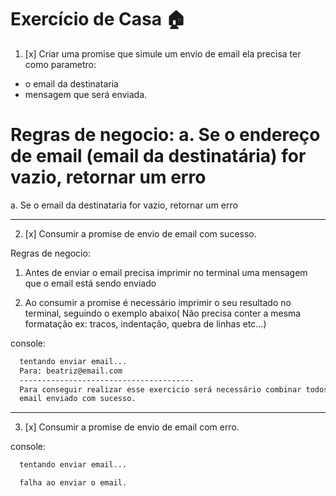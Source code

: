 # Exercício de Casa 🏠 

1. [x] Criar uma promise que simule um envio de email ela precisa ter como parametro: 
  - o email da destinataria
  - mensagem que será enviada.

 Regras de negocio:
  a. Se o endereço de email (email da destinatária) for vazio, retornar um erro
=======
  a. Se o email da destinataria for vazio, retornar um erro

---

2. [x] Consumir a promise  de envio de email com sucesso.

Regras de negocio:

1. Antes de enviar o email precisa imprimir no terminal uma mensagem que o email está sendo enviado

2. Ao consumir a promise é necessário imprimir o seu resultado no terminal, seguindo o exemplo abaixo( Não precisa conter a mesma formatação ex: tracos, indentação, quebra de linhas etc...)

console:
```bash
  tentando enviar email...
  Para: beatriz@email.com
  ---------------------------------------
  Para conseguir realizar esse exercicio será necessário combinar todos os conhecimentos adquiridos em aula... 
  email enviado com sucesso.
```

---

3. [x] Consumir a promise de envio de email com erro.

console:
```bash
  tentando enviar email...

  falha ao enviar o email.
```
